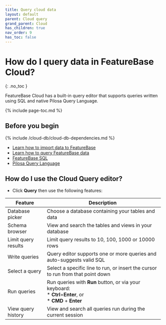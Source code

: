 ```yaml
---
title: Query cloud data
layout: default
parent: Cloud query
grand_parent: Cloud
has_children: true
nav_order: 9
has_toc: false
---
```


# How do I query data in FeatureBase Cloud?
{: .no_toc }

FeatureBase Cloud has a built-in query editor that supports queries written using SQL and native Pilosa Query Language.

{% include page-toc.md %}

## Before you begin

{% include /cloud-db/cloud-db-dependencies.md %}
* [Learn how to import data to FeatureBase](/docs/cloud/cloud-ingest/cloud-ingest-manage)
* [Learn how to query FeatureBase data](/docs/cloud/cloud-query/cloud-query-home)
* [FeatureBase SQL](/docs/sql-guide/sql-guide-home)
* [Pilosa Query Language](/docs/pql-guide/pql-home)

## How do I use the Cloud Query editor?

* Click **Query** then use the following features:

| Feature | Description |
|---|---|
| Database picker | Choose a database containing your tables and data |
| Schema browser | View and search the tables and views in your database |
| Limit query results | Limit query results to 10, 100, 1000 or 10000 rows |
| Write queries | Query editor supports one or more queries and auto-suggests valid SQL |
| Select a query | Select a specific line to run, or insert the cursor to run from that point down |
| Run queries | Run queries with **Run** button, or via your keyboard:<br/>* **Ctrl**+**Enter**, or<br/>* **CMD** + **Enter** |
| View query history | View and search all queries run during the current session |
